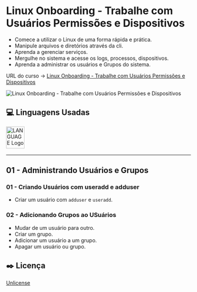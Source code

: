 # Linux Onboarding - Trabalhe com Usuários Permissões e Dispositivos

* Comece a utilizar o Linux de uma forma rápida e prática.
* Manipule arquivos e diretórios através da cli.
* Aprenda a gerenciar serviços.
* Mergulhe no sistema e acesse os logs, processos, dispositivos.
* Aprenda a administrar os usuários e Grupos do sistema.

URL do curso -> [Linux Onboarding - Trabalhe com Usuários Permissões e Dispositivos](https://cursos.alura.com.br/course/linux-onboarding-usuarios-permissoes-dispositivos)

![Linux Onboarding - Trabalhe com Usuários Permissões e Dispositivos](https://alura.com.br/assets/api/share/curso-linux-onboarding-usuarios-permissoes-dispositivos.png)

## :computer: Linguagens Usadas
<div>
    <img alt='LANGUAGE Logo' height='60' width='50' src='https://raw.githubusercontent.com/get-icon/geticon/fc0f660daee147afb4a56c64e12bde6486b73e39/icons/linux-tux.svg' />&nbsp;
</div>

***

## 01 - Administrando Usuários e Grupos

### 01 - Criando Usuários com useradd e adduser
* Criar um usuário com `adduser` e `useradd`.

### 02 - Adicionando Grupos ao USuários
* Mudar de um usuário para outro.
* Criar um grupo.
* Adicionar um usuário a um grupo.
* Apagar um usuário ou grupo.

## :black_nib: Licença
[Unlicense](https://unlicense.org)